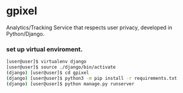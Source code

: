 # gpixel
Analytics/Tracking Service that respects user privacy, developed in Python/Django.

### set up virtual enviroment.
```bash
[user@user]$ virtualenv django
[user@user]$ source ./django/bin/activate
(django) [user@user]$ cd gpixel
(django) [user@user]$ python3 -m pip install -r requirements.txt
(django) [user@user]$ python manage.py runserver
```


